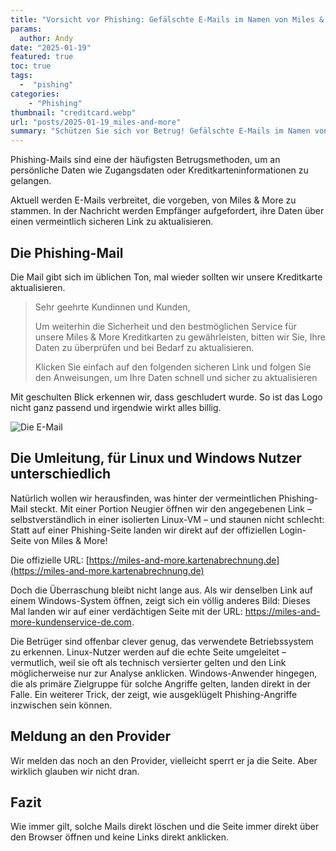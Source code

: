 ```yaml
---
title: "Vorsicht vor Phishing: Gefälschte E-Mails im Namen von Miles & More"
params:
  author: Andy
date: "2025-01-19"
featured: true
toc: true
tags: 
  -  "pishing"
categories:
    - "Phishing"
thumbnail: "creditcard.webp"
url: "posts/2025-01-19_miles-and-more"
summary: "Schützen Sie sich vor Betrug! Gefälschte E-Mails im Namen von Miles & More versuchen, an Ihre persönlichen Daten zu gelangen. Erfahren Sie, wie Sie Phishing-Versuche erkennen und sicher handeln."
---
```


Phishing-Mails sind eine der häufigsten Betrugsmethoden, um an persönliche Daten wie Zugangsdaten oder Kreditkarteninformationen zu gelangen. 

Aktuell werden E-Mails verbreitet, die vorgeben, von Miles & More zu stammen. In der Nachricht werden Empfänger aufgefordert, ihre Daten über einen vermeintlich sicheren Link zu aktualisieren.

## Die Phishing-Mail

Die Mail gibt sich im üblichen Ton, mal wieder sollten wir unsere Kreditkarte aktualisieren.

> Sehr geehrte Kundinnen und Kunden,  
>   
> Um weiterhin die Sicherheit und den bestmöglichen Service für unsere Miles & More Kreditkarten zu gewährleisten, bitten wir Sie, Ihre Daten zu überprüfen und bei Bedarf zu aktualisieren.  
>   
> Klicken Sie einfach auf den folgenden sicheren Link und folgen Sie den Anweisungen, um Ihre Daten schnell und sicher zu aktualisieren  

Mit geschulten Blick erkennen wir, dass geschludert wurde. So ist das Logo nicht ganz passend und irgendwie wirkt alles billig.

![Die E-Mail](/posts/2025-01-19_miles-and-more/miles.webp)

## Die Umleitung, für Linux und Windows Nutzer unterschiedlich

Natürlich wollen wir herausfinden, was hinter der vermeintlichen Phishing-Mail steckt. Mit einer Portion Neugier öffnen wir den angegebenen Link – selbstverständlich in einer isolierten Linux-VM – und staunen nicht schlecht: Statt auf einer Phishing-Seite landen wir direkt auf der offiziellen Login-Seite von Miles & More! 

Die offizielle URL: [https://miles-and-more.kartenabrechnung.de](https://miles-and-more.kartenabrechnung.de)

Doch die Überraschung bleibt nicht lange aus. Als wir denselben Link auf einem Windows-System öffnen, zeigt sich ein völlig anderes Bild: Dieses Mal landen wir auf einer verdächtigen Seite mit der URL: https://miles-and-more-kundenservice-de.com.

Die Betrüger sind offenbar clever genug, das verwendete Betriebssystem zu erkennen. Linux-Nutzer werden auf die echte Seite umgeleitet – vermutlich, weil sie oft als technisch versierter gelten und den Link möglicherweise nur zur Analyse anklicken. Windows-Anwender hingegen, die als primäre Zielgruppe für solche Angriffe gelten, landen direkt in der Falle. Ein weiterer Trick, der zeigt, wie ausgeklügelt Phishing-Angriffe inzwischen sein können.

## Meldung an den Provider

Wir melden das noch an den Provider, vielleicht sperrt er ja die Seite. Aber wirklich glauben wir nicht dran.

## Fazit

Wie immer gilt, solche Mails direkt löschen und die Seite immer direkt über den Browser öffnen und keine Links direkt anklicken.

